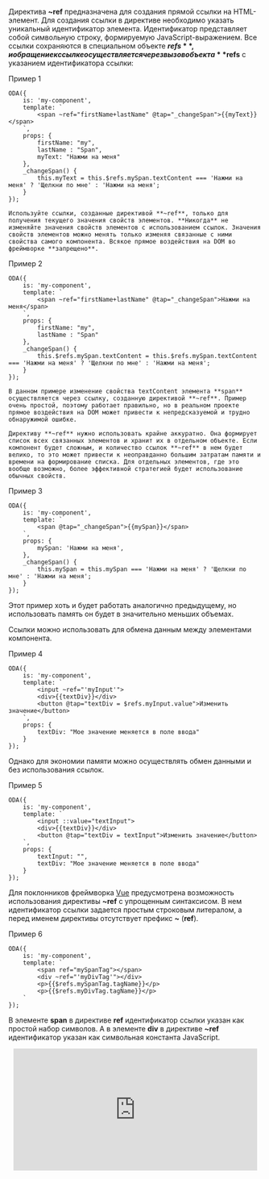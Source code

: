 ﻿Директива **~ref** предназначена для создания прямой ссылки на HTML-элемент. Для создания ссылки в директиве необходимо указать уникальный идентификатор элемента. Идентификатор представляет собой символьную строку, формируемую JavaScript-выражением. Все ссылки сохраняются в специальном объекте **$refs**, и обращение к ссылке осуществляется через вызов объекта **$refs** с указанием идентификатора ссылки:

Пример 1
```javascript_run_edit_[my-component.js]
ODA({
    is: 'my-component',
    template: `
        <span ~ref="firstName+lastName" @tap="_changeSpan">{{myText}}</span>
    `,
    props: {
        firstName: "my",
        lastName : "Span",
        myText: "Нажми на меня"
    },
    _changeSpan() {
        this.myText = this.$refs.mySpan.textContent === 'Нажми на меня' ? 'Щелкни по мне' : 'Нажми на меня';
    }
});
```

```info_md
Используйте ссылки, созданные директивой **~ref**, только для получения текущего значения свойств элементов. **Никогда** не изменяйте значения свойств элементов c использованием ссылок. Значения свойств элементов можно менять только изменяя связанные с ними свойства самого компонента. Всякое прямое воздействия на DOM во фреймворке **запрещено**.
```

Пример 2
```javascript_error_run_edit_[my-component.js]
ODA({
    is: 'my-component',
    template: `
        <span ~ref="firstName+lastName" @tap="_changeSpan">Нажми на меня</span>
    `,
    props: {
        firstName: "my",
        lastName : "Span"
    },
    _changeSpan() {
        this.$refs.mySpan.textContent = this.$refs.mySpan.textContent === 'Нажми на меня' ? 'Щелкни по мне' : 'Нажми на меня';
    }
});
```

```error_md
В данном примере изменение свойства textContent элемента **span** осуществляется через ссылку, созданную директивой **~ref**. Пример очень простой, поэтому работает правильно, но в реальном проекте прямое воздействия на DOM может привести к непредсказуемой и трудно обнаружимой ошибке.
```

```warning_md
Директиву **~ref** нужно использовать крайне аккуратно. Она формирует список всех связанных элементов и хранит их в отдельном объекте. Если компонент будет сложным, и количество ссылок **~ref** в нем будет велико, то это может привести к неоправданно большим затратам памяти и времени на формирование списка. Для отдельных элементов, где это вообще возможно, более эффективной стратегией будет использование обычных свойств.
```
Пример 3
```javascript_run_edit_[my-component.js]
ODA({
    is: 'my-component',
    template: `
        <span @tap="_changeSpan">{{mySpan}}</span>
    `,
    props: {
        mySpan: 'Нажми на меня',
    },
    _changeSpan() {
        this.mySpan = this.mySpan === 'Нажми на меня' ? 'Щелкни по мне' : 'Нажми на меня';
    }
});
```

Этот пример хоть и будет работать аналогично предыдущему, но использовать память он будет в значительно меньших объемах.

Ссылки можно использовать для обмена данным между элементами компонента.

Пример 4
```javascript_run_edit_[my-component.js]
ODA({
    is: 'my-component',
    template: `
        <input ~ref="'myInput'">
        <div>{{textDiv}}</div>
        <button @tap="textDiv = $refs.myInput.value">Изменить значение</button>
    `,
    props: {
        textDiv: "Мое значение меняется в поле ввода"
    }
});
```

Однако для экономии памяти можно осуществлять обмен данными и без использования ссылок.

Пример 5
```javascript_run_edit_[my-component.js]
ODA({
    is: 'my-component',
    template: `
        <input ::value="textInput">
        <div>{{textDiv}}</div>
        <button @tap="textDiv = textInput">Изменить значение</button>
    `,
    props: {
        textInput: "",
        textDiv: "Мое значение меняется в поле ввода"
    }
});
```

Для поклонников фреймворка [Vue](https://ru.vuejs.org/v2/api/#ref) предусмотрена возможность использования директивы **~ref** с упрощенным синтаксисом. В нем идентификатор ссылки задается простым строковым литералом, а перед именем директивы отсутствует префикс **~** (**ref**).

Пример 6
```javascript_run_edit_[my-component.js]
ODA({
    is: 'my-component',
    template: `
        <span ref="mySpanTag"></span>
        <div ~ref="'myDivTag'"></div>
        <p>{{$refs.mySpanTag.tagName}}</p>
        <p>{{$refs.myDivTag.tagName}}</p>
    `
});
```

В элементе **span** в директиве **ref** идентификатор ссылки указан как простой набор символов. А в элементе **div** в директиве **~ref** идентификатор указан как символьная константа JavaScript.

<div style="position:relative;padding-bottom:48%; margin:10px">
    <iframe src="https://www.youtube.com/embed/MEkicBcGy7w?start=0" frameborder="0" allow="accelerometer; autoplay; encrypted-media; gyroscope; picture-in-picture" allowfullscreen
    	style="position:absolute;width:100%;height:100%;"></iframe>
</div>

